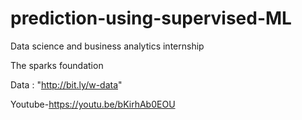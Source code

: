 # prediction-using-supervised-ML
Data science and business analytics internship

The sparks foundation

Data : "http://bit.ly/w-data"

Youtube-https://youtu.be/bKirhAb0EOU
